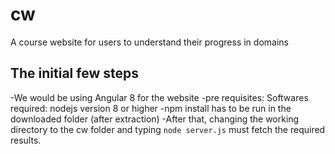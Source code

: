 # cw
A course website for users to understand their progress in domains
 ## The initial few steps
 -We would be using Angular 8 for the website
 -pre requisites: Softwares required: nodejs version 8 or higher
 -npm install has to be run in the downloaded folder (after extraction)
 -After that, changing the working directory to the cw folder and typing `node server.js` must fetch the required results.
 
 
 
